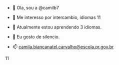 - 👋 Ola, sou a @camilb7
- 👀 Me interesso por intercambio, idiomas<!---
8
camilab7/camilab7 is a ✨ special ✨ repository because its `README.md` (this file) appears on your GitHub profile.
9
You can click the Preview link to take a look at your changes.
10
--->
11

- 🌱 Atualmente estou aprendendo 3 idiomas.
- 💞️ Eu gosto de silencio.
- 📫 camila.biancanatel.carvalho@escola.pr.gov.br

 <!---
8
camilab7/camilab7 is a ✨ special ✨ repository because its `README.md` (this file) appears on your GitHub profile.
9
You can click the Preview link to take a look at your changes.
10
--->
11
